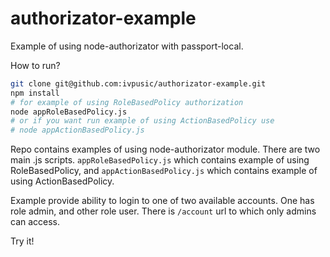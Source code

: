 authorizator-example
====================

Example of using node-authorizator with passport-local.

How to run?

```Bash
git clone git@github.com:ivpusic/authorizator-example.git
npm install
# for example of using RoleBasedPolicy authorization
node appRoleBasedPolicy.js
# or if you want run example of using ActionBasedPolicy use
# node appActionBasedPolicy.js
```

Repo contains examples of using node-authorizator module. There are two main .js scripts. 
``appRoleBasedPolicy.js`` which contains example of using RoleBasedPolicy, and ``appActionBasedPolicy.js``
which contains example of using ActionBasedPolicy.

Example provide ability to login to one of two available accounts. One has role admin, and other role user.
There is ``/account`` url to which only admins can access.

Try it!

